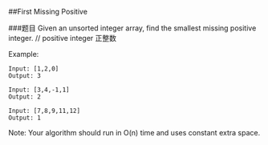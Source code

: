 ##First Missing Positive

###题目
Given an unsorted integer array, find the smallest missing positive integer.
// positive integer 正整数

Example:
```
Input: [1,2,0]
Output: 3

Input: [3,4,-1,1]
Output: 2

Input: [7,8,9,11,12]
Output: 1
```
Note:
Your algorithm should run in O(n) time and uses constant extra space.